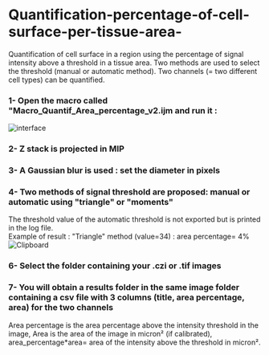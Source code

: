 # Quantification-percentage-of-cell-surface-per-tissue-area-
Quantification of cell surface in a region using the percentage of signal intensity above a threshold in a tissue area. Two methods are used to select the threshold (manual or automatic method). Two channels (= two different cell types) can be quantified.

### 1- Open the macro called "Macro_Quantif_Area_percentage_v2.ijm and run it :
![interface](https://user-images.githubusercontent.com/41480459/228158116-d758b401-a873-45f5-ac9c-869ae67a495a.jpg)
### 2- Z stack is projected in MIP 
### 3- A Gaussian blur is used : set the diameter in pixels
### 4- Two methods of signal threshold are proposed: manual or automatic using "triangle" or "moments"
The threshold value of the automatic threshold is not exported but is printed in the log file.  
Example of result : "Triangle" method (value=34) : area percentage= 4%
![Clipboard](https://user-images.githubusercontent.com/41480459/228169425-96cd1521-8432-4a5f-ba3f-92a011cec6d2.jpg)

### 6- Select the folder containing your .czi or .tif images 
### 7- You will obtain a results folder in the same image folder containing a csv file with 3 columns (title, area percentage, area) for the two channels 
Area percentage is the area percentage above the intensity threshold in the image, Area is the area of the image in micron² (if calibrated), area_percentage*area= area of the intensity above the threshold in micron².


